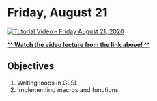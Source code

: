 # Friday, August 21

[![Tutorial Video - Friday August 21, 2020](http://img.youtube.com/vi/xsIviCqEbL0/0.jpg)](http://www.youtube.com/watch?v=xsIviCqEbL0 "Tutorial Video - Friday August 21, 2020")

[**^^ Watch the video lecture from the link above! ^^**](http://www.youtube.com/watch?v=xsIviCqEbL0)

## Objectives
1. Writing loops in GLSL
1. Implementing macros and functions
